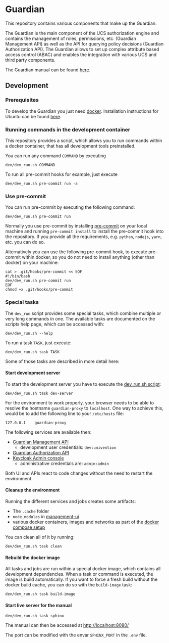 <!--
Copyright (C) 2023 Univention GmbH

SPDX-License-Identifier: AGPL-3.0-only
-->

# Guardian

This repository contains various components that make up the Guardian.

The Guardian is the main component of the UCS authorization engine and
contains the management of roles, permissions, etc. (Guardian Management API) as well as the API for
querying policy decisions (Guardian Authorization API). The Guardian allows to set up complex attribute based
access control (ABAC) and enables the integration with various UCS and third party components.

The Guardian manual can be found [here](https://docs.software-univention.de/guardian-manual/latest/index.html).

## Development

### Prerequisites

To develop the Guardian you just need [docker](https://www.docker.com/).
Installation instructions for Ubuntu can be found [here](https://docs.docker.com/engine/install/ubuntu/).

### Running commands in the development container

This repository provides a script, which allows you to run commands within a docker container,
that has all development tools preinstalled.

You can run any command `COMMAND` by executing

```shell
dev/dev_run.sh COMMAND
```

To run all pre-commit hooks for example, just execute

```shell
dev/dev_run.sh pre-commit run -a
```

### Use pre-commit

You can run pre-commit by executing the following command:

```shell
dev/dev_run.sh pre-commit run
```

Normally you use pre-commit by installing [pre-commit](https://pre-commit.com/) on your local machine
and running `pre-commit install` to install the pre-commit hook into the repository.
If you provide all the requirements, e.g. `python`, `nodejs`, `yarn`, etc. you can do so.

Alternatively you can use the following pre-commit hook, to execute pre-commit within docker,
so you do not need to install anything (other than docker) on your machine:

```shell
cat > .git/hooks/pre-commit << EOF
#!/bin/bash
dev/dev_run.sh pre-commit run
EOF
chmod +x .git/hooks/pre-commit
```

### Special tasks

The `dev_run` script provides some special tasks, which combine multiple or very long commands in one.
The available tasks are documented on the scripts help page, which can be accessed with:

```shell
dev/dev_run.sh --help
```

To run a task `TASK`, just execute:

```shell
dev/dev_run.sh task TASK
```

Some of those tasks are described in more detail here:

#### Start development server

To start the development server you have to execute the [dev_run.sh script](dev/dev_run.sh):

```shell
dev/dev_run.sh task dev-server
```

For the environment to work properly, your browser needs to be able to resolve
the hostname `guardian-proxy` to `localhost`.
One way to achieve this, would be to add the following line to your `/etc/hosts` file:

```text
127.0.0.1    guardian-proxy
```

The following services are available then:

- [Guardian Management API](http://guardian-proxy/guardian/management/docs)
  - development user credentials: `dev:univention`
- [Guardian Authorization API](http://guardian-proxy/guardian/authorization/docs)
- [Keycloak Admin console](http://guardian-proxy/keycloak/admin)
  - administrative credentials are: `admin:admin`

Both UI and APIs react to code changes without the need to restart the environment.

#### Cleanup the environment

Running the different services and jobs creates some artifacts:

- The `.cache` folder
- `node_modules` in [management-ui](management-ui)
- various docker containers, images and networks as part of the [docker compose setup](dev/docker-compose.yaml)

You can clean all of it by running:

```shell
dev/dev_run.sh task clean
```

#### Rebuild the docker image

All tasks and jobs are run within a special docker image, which contains all development dependencies.
When a task or command is executed, the image is build automatically.
If you want to force a fresh build without the docker build cache,
you can do so with the `build-image` task:

```shell
dev/dev_run.sh task build-image
```

#### Start live server for the manual

```shell
dev/dev_run.sh task sphinx
```

The manual can then be accessed at [http://localhost:8080/](http://localhost:8080/)

The port can be modified with the envar `SPHINX_PORT` in the `.env` file.
